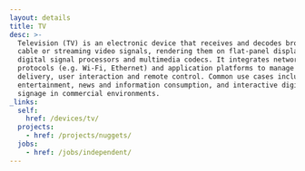 ```yaml
---
layout: details
title: TV
desc: >-
  Television (TV) is an electronic device that receives and decodes broadcast,
  cable or streaming video signals, rendering them on flat-panel displays via
  digital signal processors and multimedia codecs. It integrates networking
  protocols (e.g. Wi-Fi, Ethernet) and application platforms to manage content
  delivery, user interaction and remote control. Common use cases include home
  entertainment, news and information consumption, and interactive digital
  signage in commercial environments.
_links:
  self:
    href: /devices/tv/
  projects:
    - href: /projects/nuggets/
  jobs:
    - href: /jobs/independent/
---
```

